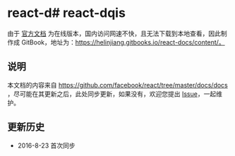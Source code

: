 # react-d# react-dqis
由于 [官方文档](https://facebook.github.io/react/docs/getting-started.html) 为在线版本，国内访问网速不快，且无法下载到本地查看，因此制作成 GitBook，地址为：https://helinjiang.gitbooks.io/react-docs/content/。

## 说明
本文档的内容来自 https://github.com/facebook/react/tree/master/docs/docs ，尽可能在其更新之后，此处同步更新，如果没有，欢迎您提出 [Issue](https://github.com/helinjiang/react-docs/issues)，一起维护。

## 更新历史
- 2016-8-23 首次同步